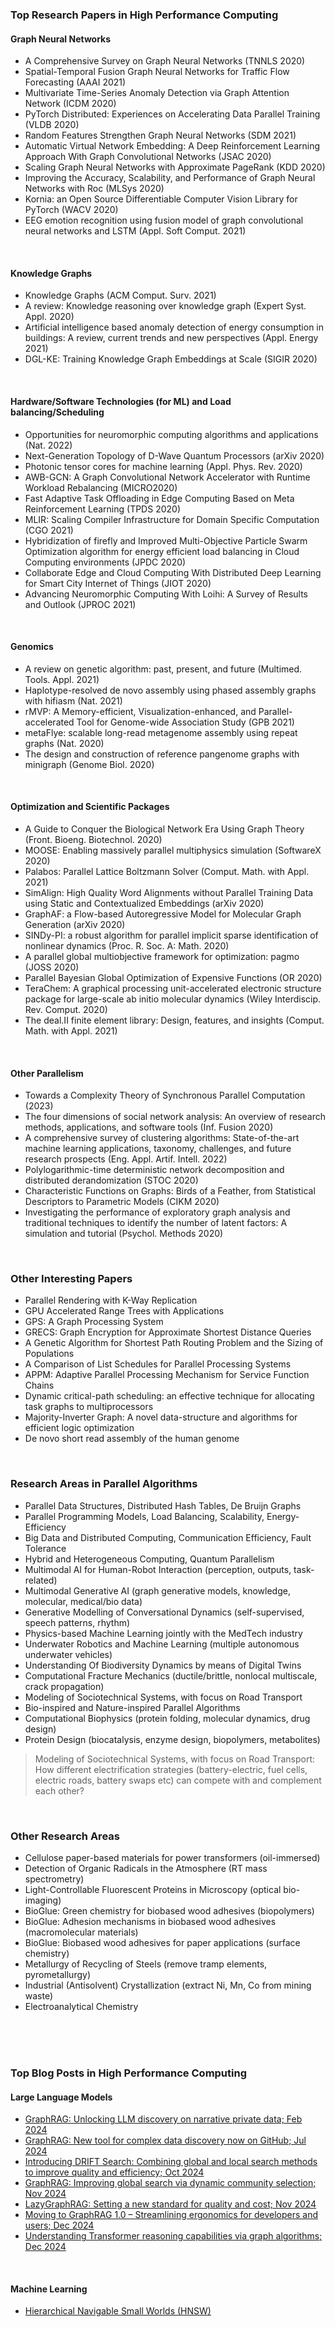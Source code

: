 <!-- | 🧪 [XXX](https://github.com/puzzlef/XXX) | DDD | -->


### Top Research Papers in High Performance Computing

#### Graph Neural Networks

- A Comprehensive Survey on Graph Neural Networks (TNNLS 2020)
- Spatial-Temporal Fusion Graph Neural Networks for Traffic Flow Forecasting (AAAI 2021)
- Multivariate Time-Series Anomaly Detection via Graph Attention Network (ICDM 2020)
- PyTorch Distributed: Experiences on Accelerating Data Parallel Training (VLDB 2020)
- Random Features Strengthen Graph Neural Networks (SDM 2021)
- Automatic Virtual Network Embedding: A Deep Reinforcement Learning Approach With Graph Convolutional Networks (JSAC 2020)
- Scaling Graph Neural Networks with Approximate PageRank (KDD 2020)
- Improving the Accuracy, Scalability, and Performance of Graph Neural Networks with Roc (MLSys 2020)
- Kornia: an Open Source Differentiable Computer Vision Library for PyTorch (WACV 2020)
- EEG emotion recognition using fusion model of graph convolutional neural networks and LSTM (Appl. Soft Comput. 2021)

<br>


#### Knowledge Graphs

- Knowledge Graphs (ACM Comput. Surv. 2021)
- A review: Knowledge reasoning over knowledge graph (Expert Syst. Appl. 2020)
- Artificial intelligence based anomaly detection of energy consumption in buildings: A review, current trends and new perspectives (Appl. Energy 2021)
- DGL-KE: Training Knowledge Graph Embeddings at Scale (SIGIR 2020)

<br>


#### Hardware/Software Technologies (for ML) and Load balancing/Scheduling

- Opportunities for neuromorphic computing algorithms and applications (Nat. 2022)
- Next-Generation Topology of D-Wave Quantum Processors (arXiv 2020)
- Photonic tensor cores for machine learning (Appl. Phys. Rev. 2020)
- AWB-GCN: A Graph Convolutional Network Accelerator with Runtime Workload Rebalancing (MICRO2020)
- Fast Adaptive Task Offloading in Edge Computing Based on Meta Reinforcement Learning (TPDS 2020)
- MLIR: Scaling Compiler Infrastructure for Domain Specific Computation (CGO 2021)
- Hybridization of firefly and Improved Multi-Objective Particle Swarm Optimization algorithm for energy efficient load balancing in Cloud Computing environments (JPDC 2020)
- Collaborate Edge and Cloud Computing With Distributed Deep Learning for Smart City Internet of Things (JIOT 2020)
- Advancing Neuromorphic Computing With Loihi: A Survey of Results and Outlook (JPROC 2021)

<br>


#### Genomics

- A review on genetic algorithm: past, present, and future (Multimed. Tools. Appl. 2021)
- Haplotype-resolved de novo assembly using phased assembly graphs with hifiasm (Nat. 2021)
- rMVP: A Memory-efficient, Visualization-enhanced, and Parallel-accelerated Tool for Genome-wide Association Study (GPB 2021)
- metaFlye: scalable long-read metagenome assembly using repeat graphs (Nat. 2020)
- The design and construction of reference pangenome graphs with minigraph (Genome Biol. 2020)

<br>


#### Optimization and Scientific Packages

- A Guide to Conquer the Biological Network Era Using Graph Theory (Front. Bioeng. Biotechnol. 2020)
- MOOSE: Enabling massively parallel multiphysics simulation (SoftwareX 2020)
- Palabos: Parallel Lattice Boltzmann Solver (Comput. Math. with Appl. 2021)
- SimAlign: High Quality Word Alignments without Parallel Training Data using Static and Contextualized Embeddings (arXiv 2020)
- GraphAF: a Flow-based Autoregressive Model for Molecular Graph Generation (arXiv 2020)
- SINDy-PI: a robust algorithm for parallel implicit sparse identification of nonlinear dynamics (Proc. R. Soc. A: Math. 2020)
- A parallel global multiobjective framework for optimization: pagmo (JOSS 2020)
- Parallel Bayesian Global Optimization of Expensive Functions (OR 2020)
- TeraChem: A graphical processing unit-accelerated electronic structure package for large-scale ab initio molecular dynamics (Wiley Interdiscip. Rev. Comput. 2020)
- The deal.II finite element library: Design, features, and insights (Comput. Math. with Appl. 2021)

<br>


#### Other Parallelism

- Towards a Complexity Theory of Synchronous Parallel Computation (2023)
- The four dimensions of social network analysis: An overview of research methods, applications, and software tools (Inf. Fusion 2020)
- A comprehensive survey of clustering algorithms: State-of-the-art machine learning applications, taxonomy, challenges, and future research prospects (Eng. Appl. Artif. Intell. 2022)
- Polylogarithmic-time deterministic network decomposition and distributed derandomization (STOC 2020)
- Characteristic Functions on Graphs: Birds of a Feather, from Statistical Descriptors to Parametric Models (CIKM 2020)
- Investigating the performance of exploratory graph analysis and traditional techniques to identify the number of latent factors: A simulation and tutorial (Psychol. Methods 2020)

<br>


### Other Interesting Papers

- Parallel Rendering with K-Way Replication
- GPU Accelerated Range Trees with Applications
- GPS: A Graph Processing System
- GRECS: Graph Encryption for Approximate Shortest Distance Queries
- A Genetic Algorithm for Shortest Path Routing Problem and the Sizing of Populations
- A Comparison of List Schedules for Parallel Processing Systems
- APPM: Adaptive Parallel Processing Mechanism for Service Function Chains
- Dynamic critical-path scheduling: an effective technique for allocating task graphs to multiprocessors
- Majority-Inverter Graph: A novel data-structure and algorithms for efficient logic optimization
- De novo short read assembly of the human genome

<br>


### Research Areas in Parallel Algorithms

- Parallel Data Structures, Distributed Hash Tables, De Bruijn Graphs
- Parallel Programming Models, Load Balancing, Scalability, Energy-Efficiency
- Big Data and Distributed Computing, Communication Efficiency, Fault Tolerance
- Hybrid and Heterogeneous Computing, Quantum Parallelism
- Multimodal AI for Human-Robot Interaction (perception, outputs, task-related)
- Multimodal Generative AI (graph generative models, knowledge, molecular, medical/bio data)
- Generative Modelling of Conversational Dynamics (self-supervised, speech patterns, rhythm)
- Physics-based Machine Learning jointly with the MedTech industry
- Underwater Robotics and Machine Learning (multiple autonomous underwater vehicles)
- Understanding Of Biodiversity Dynamics by means of Digital Twins
- Computational Fracture Mechanics (ductile/brittle, nonlocal multiscale, crack propagation)
- Modeling of Sociotechnical Systems, with focus on Road Transport
- Bio-inspired and Nature-inspired Parallel Algorithms
- Computational Biophysics (protein folding, molecular dynamics, drug design)
- Protein Design (biocatalysis, enzyme design, biopolymers, metabolites)

> Modeling of Sociotechnical Systems, with focus on Road Transport: How different electrification strategies (battery-electric, fuel cells, electric roads, battery swaps etc) can compete with and complement each other?

<br>


### Other Research Areas

- Cellulose paper-based materials for power transformers (oil-immersed)
- Detection of Organic Radicals in the Atmosphere (RT mass spectrometry)
- Light-Controllable Fluorescent Proteins in Microscopy (optical bio-imaging)
- BioGlue: Green chemistry for biobased wood adhesives (biopolymers)
- BioGlue: Adhesion mechanisms in biobased wood adhesives (macromolecular materials)
- BioGlue: Biobased wood adhesives for paper applications (surface chemistry)
- Metallurgy of Recycling of Steels (remove tramp elements, pyrometallurgy)
- Industrial (Antisolvent) Crystallization (extract Ni, Mn, Co from mining waste)
- Electroanalytical Chemistry

<br>
<br>
<br>


### Top Blog Posts in High Performance Computing

#### Large Language Models

- [GraphRAG: Unlocking LLM discovery on narrative private data; Feb 2024](https://www.microsoft.com/en-us/research/blog/graphrag-unlocking-llm-discovery-on-narrative-private-data/)
- [GraphRAG: New tool for complex data discovery now on GitHub; Jul 2024](https://www.microsoft.com/en-us/research/blog/graphrag-new-tool-for-complex-data-discovery-now-on-github/)
- [Introducing DRIFT Search: Combining global and local search methods to improve quality and efficiency; Oct 2024](https://www.microsoft.com/en-us/research/blog/introducing-drift-search-combining-global-and-local-search-methods-to-improve-quality-and-efficiency/)
- [GraphRAG: Improving global search via dynamic community selection; Nov 2024](https://www.microsoft.com/en-us/research/blog/graphrag-improving-global-search-via-dynamic-community-selection/)
- [LazyGraphRAG: Setting a new standard for quality and cost; Nov 2024](https://www.microsoft.com/en-us/research/blog/lazygraphrag-setting-a-new-standard-for-quality-and-cost/)
- [Moving to GraphRAG 1.0 – Streamlining ergonomics for developers and users; Dec 2024](https://www.microsoft.com/en-us/research/blog/moving-to-graphrag-1-0-streamlining-ergonomics-for-developers-and-users/)
- [Understanding Transformer reasoning capabilities via graph algorithms; Dec 2024](https://research.google/blog/understanding-transformer-reasoning-capabilities-via-graph-algorithms/)

<br>


#### Machine Learning

- [Hierarchical Navigable Small Worlds (HNSW)](https://www.pinecone.io/learn/series/faiss/hnsw/)
